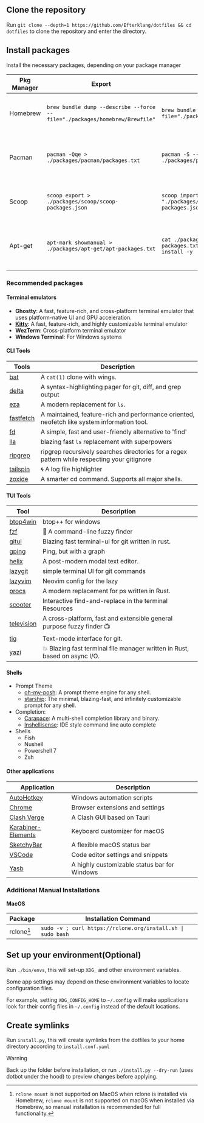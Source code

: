 ## Clone the repository

Run `git clone --depth=1 https://github.com/Efterklang/dotfiles && cd dotfiles` to clone the repository and enter the directory.

## Install packages

Install the necessary packages, depending on your package manager

| Pkg Manager | Export                                                                      | Import                                                                     | Description                                            |
| ----------- | --------------------------------------------------------------------------- | -------------------------------------------------------------------------- | ------------------------------------------------------ |
| Homebrew    | `brew bundle dump --describe --force --file="./packages/homebrew/Brewfile"` | `brew bundle --file="./packages/homebrew/Brewfile"`                        | Homebrew package manager for macOS and Linux.          |
| Pacman      | `pacman -Qqe > ./packages/pacman/packages.txt`                              | `pacman -S --needed - < ./packages/pacman/packages.txt`                    | Pacman package manager for Arch Linux and derivatives. |
| Scoop       | `scoop export > ./packages/scoop/scoop-packages.json`                       | `scoop import "./packages/scoop/scoop-packages.json"`                      | Scoop package manager for Windows.                     |
| Apt-get     | `apt-mark showmanual > ./packages/apt-get/apt-packages.txt`                 | `cat ./packages/apt-get/apt-packages.txt \| xargs sudo apt-get install -y` | Apt package manager for Debian-based systems.          |

### Recommended packages

#### Terminal emulators

- **Ghostty**: A fast, feature-rich, and cross-platform terminal emulator that uses platform-native UI and GPU acceleration.
- **[Kitty](https://sw.kovidgoyal.net/kitty/)**: A fast, feature-rich, and highly customizable terminal emulator
- **WezTerm**: Cross-platform terminal emulator
- **Windows Terminal**: For Windows systems

#### CLI Tools

| Tools                                                   | Description                                                                                  |
| ------------------------------------------------------- | -------------------------------------------------------------------------------------------- |
| [bat](https://github.com/sharkdp/bat)                   | A `cat(1)` clone with wings.                                                                 |
| [delta](https://dandavison.github.io/delta/)            | A syntax-highlighting pager for git, diff, and grep output                                   |
| [eza](https://github.com/eza-community/eza)             | A modern replacement for `ls`.                                                               |
| [fastfetch](https://github.com/fastfetch-cli/fastfetch) | A maintained, feature-rich and performance oriented, neofetch like system information tool.  |
| [fd](https://github.com/sharkdp/fd)                     | A simple, fast and user-friendly alternative to 'find'                                       |
| [lla](https://github.com/chaqchase/lla)                 | blazing fast `ls` replacement with superpowers                                               |
| [ripgrep](https://github.com/BurntSushi/ripgrep)        | ripgrep recursively searches directories for a regex pattern while respecting your gitignore |
| [tailspin](https://github.com/bensadeh/tailspin)        | 🌀 A log file highlighter                                                                     |
| [zoxide](https://github.com/ajeetdsouza/zoxide)         | A smarter cd command. Supports all major shells.                                             |

#### TUI Tools

| Tool                                                   | Description                                                               |
| ------------------------------------------------------ | ------------------------------------------------------------------------- |
| [btop4win](https://github.com/aristocratos/btop4win)   | btop++ for windows                                                        |
| [fzf](https://github.com/junegunn/fzf)                 | 🌸 A command-line fuzzy finder                                             |
| [gitui](https://github.com/extrawurst/gitui)           | Blazing fast terminal-ui for git written in rust.                         |
| [gping](https://github.com/orf/gping)                  | Ping, but with a graph                                                    |
| [helix](https://github.com/helix-editor/helix)         | A post-modern modal text editor.                                          |
| [lazygit](https://github.com/jesseduffield/lazygit)    | simple terminal UI for git commands                                       |
| [lazyvim](https://github.com/LazyVim/LazyVim)          | Neovim config for the lazy                                                |
| [procs](https://github.com/dalance/procs)              | A modern replacement for ps written in Rust.                              |
| [scooter](https://github.com/thomasschafer/scooter)    | Interactive find-and-replace in the terminal Resources                    |
| [television](https://github.com/alexhallam/television) | A cross-platform, fast and extensible general purpose fuzzy finder 📺      |
| [tig](https://github.com/jonas/tig)                    | Text-mode interface for git.                                              |
| [yazi](https://github.com/sxyazi/yazi)                 | 💥 Blazing fast terminal file manager written in Rust, based on async I/O. |

#### Shells

- Prompt Theme
  - [oh-my-posh](https://ohmyposh.dev): A prompt theme engine for any shell.
  - [starship](https://starship.rs): The minimal, blazing-fast, and infinitely customizable prompt for any shell.
- Completion:
  - [Carapace](https://carapace.sh/): A multi-shell completion library and binary.
  - [Inshellisense](https://github.com/microsoft/inshellisense): IDE style command line auto complete
- Shells
  - Fish
  - Nushell
  - Powershell 7
  - Zsh

#### Other applications

| Application                                                       | Description                                  |
| ----------------------------------------------------------------- | -------------------------------------------- |
| [AutoHotkey](https://www.autohotkey.com/)                         | Windows automation scripts                   |
| [Chrome](https://www.google.com/chrome/)                          | Browser extensions and settings              |
| [Clash Verge](https://github.com/clash-verge-rev/clash-verge-rev) | A Clash GUI based on Tauri                   |
| [Karabiner-Elements](https://karabiner-elements.pqrs.org/)        | Keyboard customizer for macOS                |
| [SketchyBar](https://github.com/FelixKratz/SketchyBar)            | A flexible macOS status bar                  |
| [VSCode](https://code.visualstudio.com/)                          | Code editor settings and snippets            |
| [Yasb](https://github.com/denBot/yasb)                            | A highly customizable status bar for Windows |


### Additional Manual Installations

**MacOS**

| Package    | Installation Command                                        |
| ---------- | ----------------------------------------------------------- |
| rclone[^1] | `sudo -v ; curl https://rclone.org/install.sh \| sudo bash` |


## Set up your environment(Optional)

Run `./bin/envs`, this will set-up `XDG_` and other environment variables.

Some app settings may depend on these environment variables to locate configuration files.

For example, setting `XDG_CONFIG_HOME` to `~/.config` will make applications look for their config files in `~/.config` instead of the default locations.

## Create symlinks

Run `install.py`, this will create symlinks from the dotfiles to your home directory according to `install.conf.yaml`

> [!WARNING]
>
> Back up the folder before installation, or run `./install.py --dry-run` (uses dotbot under the hood) to preview changes before applying.

[^1]: `rclone mount` is not supported on MacOS when rclone is installed via Homebrew, `rclone mount` is not supported on macOS when installed via Homebrew, so manual installation is recommended for full functionality.
